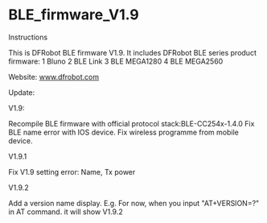 BLE_firmware_V1.9
=================
Instructions

This is DFRobot BLE firmware V1.9. It includes DFRobot BLE series product firmware:
1 Bluno
2 BLE Link
3 BLE MEGA1280
4 BLE MEGA2560 


Website: www.dfrobot.com

Update:

V1.9: 

Recompile BLE firmware with official protocol stack:BLE-CC254x-1.4.0
Fix BLE name error with IOS device.
Fix wireless programme from mobile device.


V1.9.1

Fix V1.9 setting error: Name, Tx power


V1.9.2

Add a version name display.
E.g. For now, when you input "AT+VERSION=?" in AT command. it will show V1.9.2

